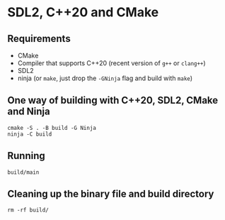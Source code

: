 SDL2, C++20 and CMake
=====================

Requirements
------------

* CMake
* Compiler that supports C++20 (recent version of `g++` or `clang++`)
* SDL2
* ninja (or `make`, just drop the `-GNinja` flag and build with `make`)

One way of building with C++20, SDL2, CMake and Ninja
-----------------------------------------------------

    cmake -S . -B build -G Ninja
    ninja -C build

Running
-------

    build/main

Cleaning up the binary file and build directory
-----------------------------------------------

    rm -rf build/
